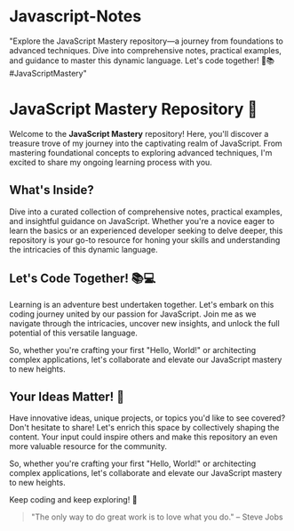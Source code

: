 # Javascript-Notes
"Explore the JavaScript Mastery repository—a journey from foundations to advanced techniques. Dive into comprehensive notes, practical examples, and guidance to master this dynamic language. Let's code together! 🚀📚 #JavaScriptMastery"

# JavaScript Mastery Repository 🚀

Welcome to the **JavaScript Mastery** repository! Here, you'll discover a treasure trove of my journey into the captivating realm of JavaScript. From mastering foundational concepts to exploring advanced techniques, I'm excited to share my ongoing learning process with you.

## What's Inside?

Dive into a curated collection of comprehensive notes, practical examples, and insightful guidance on JavaScript. Whether you're a novice eager to learn the basics or an experienced developer seeking to delve deeper, this repository is your go-to resource for honing your skills and understanding the intricacies of this dynamic language.

## Let's Code Together! 📚💻

Learning is an adventure best undertaken together. Let's embark on this coding journey united by our passion for JavaScript. Join me as we navigate through the intricacies, uncover new insights, and unlock the full potential of this versatile language.

So, whether you're crafting your first "Hello, World!" or architecting complex applications, let's collaborate and elevate our JavaScript mastery to new heights.

## Your Ideas Matter! 🌟

Have innovative ideas, unique projects, or topics you'd like to see covered? Don't hesitate to share! Let's enrich this space by collectively shaping the content. Your input could inspire others and make this repository an even more valuable resource for the community.

So, whether you're crafting your first "Hello, World!" or architecting complex applications, let's collaborate and elevate our JavaScript mastery to new heights.

Keep coding and keep exploring! 🌟

> "The only way to do great work is to love what you do." – Steve Jobs


